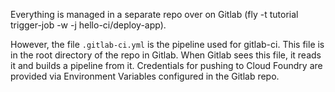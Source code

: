 Everything is managed in a separate repo over on Gitlab (fly -t tutorial trigger-job -w -j hello-ci/deploy-app). 

However, the file `.gitlab-ci.yml` is the pipeline used for gitlab-ci. This file is in the root directory of the repo in Gitlab. When Gitlab sees this file, it reads it and builds a pipeline from it. Credentials for pushing to Cloud Foundry are provided via Environment Variables configured in the Gitlab repo.
